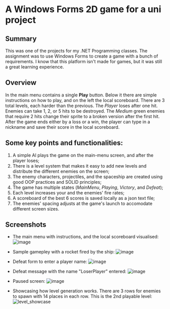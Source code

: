 # A Windows Forms 2D game for a uni project

## **Summary**
This was one of the projects for my .NET Programming classes. The assignment was to use Windows Forms to create a game with a bunch of requirements. I know that this platform isn't made for games, but it was still a great learning experience. 

## **Overview**
In the main menu contains a single **Play** button. Below it there are simple instructions on how to play, and on the left the local scoreboard. There are 3 total levels, each harder than the previous. The *Player* loses after one hit. Enemies can take 1, 2, or 5 hits to be destroyed. The *Medium* green enemies that require 2 hits change their sprite to a broken version after the first hit. After the game ends either by a loss or a win, the player can type in a nickname and save their score in the local scoreboard.

## **Some key points and functionalities:**

1. A simple AI plays the game on the main-menu screen, and after the player loses;
2. There is a level system that makes it easy to add new levels and distribute the different enemies on the screen;
3. The enemy characters, projectiles, and the spaceship are created using good OOP practices and SOLID principles;
4. The game has multiple states (*MainMenu*, *Playing*, *Victory*, and *Defeat*);
5. Each level increases your and the enemies' fire rates;
6. A scoreboard of the best 6 scores is saved locally as a json text file;
7. The enemies' spacing adjusts at the game's launch to accomodate different screen sizes.

## **Screenshots**

- The main menu with instructions, and the local scoreboard visualised:
![image](https://github.com/4veti/SpaceTrespassers/assets/37193765/15ea7b50-230a-4572-98f1-fb3c5c2a2db2)

- Sample gamepley with a rocket fired by the ship:
![image](https://github.com/4veti/SpaceTrespassers/assets/37193765/7e715519-9b7a-48d7-a641-3b8f62340c5a)

- Defeat form to enter a player name:
![image](https://github.com/4veti/SpaceTrespassers/assets/37193765/55dc5a50-89b7-42ce-8941-9db680159baf)

- Defeat message with the name "LoserPlayer" entered:
![image](https://github.com/4veti/SpaceTrespassers/assets/37193765/ecc5e9ab-001e-4950-b652-3a850b74e426)

- Paused screen:
![image](https://github.com/4veti/SpaceTrespassers/assets/37193765/b580adf2-b934-4240-ba04-db57c52ae9d5)

- Showcasing how level generation works. There are 3 rows for enemies to spawn with 14 places in each row. This is the 2nd playable level:
![level_showcase](https://github.com/4veti/SpaceTrespassers/assets/37193765/120e6570-af28-4f85-b5b4-db8c30aeb7b5)
